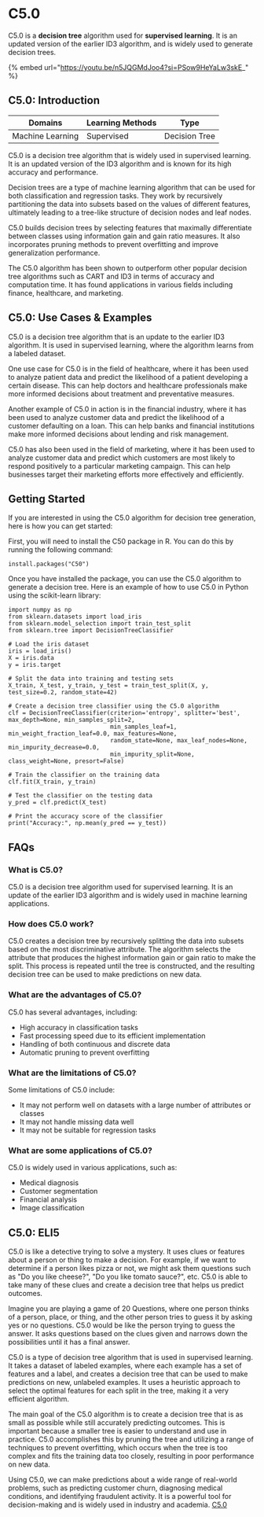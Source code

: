 # C5.0

C5.0 is a **decision tree** algorithm used for **supervised learning**. It is an updated version of the earlier ID3 algorithm, and is widely used to generate decision trees.

{% embed url="https://youtu.be/n5JQGMdJoo4?si=PSow9HeYaLw3skE_" %}

## C5.0: Introduction

| Domains          | Learning Methods | Type          |
| ---------------- | ---------------- | ------------- |
| Machine Learning | Supervised       | Decision Tree |

C5.0 is a decision tree algorithm that is widely used in supervised learning. It is an updated version of the ID3 algorithm and is known for its high accuracy and performance.

Decision trees are a type of machine learning algorithm that can be used for both classification and regression tasks. They work by recursively partitioning the data into subsets based on the values of different features, ultimately leading to a tree-like structure of decision nodes and leaf nodes.

C5.0 builds decision trees by selecting features that maximally differentiate between classes using information gain and gain ratio measures. It also incorporates pruning methods to prevent overfitting and improve generalization performance.

The C5.0 algorithm has been shown to outperform other popular decision tree algorithms such as CART and ID3 in terms of accuracy and computation time. It has found applications in various fields including finance, healthcare, and marketing.

## C5.0: Use Cases & Examples

C5.0 is a decision tree algorithm that is an update to the earlier ID3 algorithm. It is used in supervised learning, where the algorithm learns from a labeled dataset.

One use case for C5.0 is in the field of healthcare, where it has been used to analyze patient data and predict the likelihood of a patient developing a certain disease. This can help doctors and healthcare professionals make more informed decisions about treatment and preventative measures.

Another example of C5.0 in action is in the financial industry, where it has been used to analyze customer data and predict the likelihood of a customer defaulting on a loan. This can help banks and financial institutions make more informed decisions about lending and risk management.

C5.0 has also been used in the field of marketing, where it has been used to analyze customer data and predict which customers are most likely to respond positively to a particular marketing campaign. This can help businesses target their marketing efforts more effectively and efficiently.

## Getting Started

If you are interested in using the C5.0 algorithm for decision tree generation, here is how you can get started:

First, you will need to install the C50 package in R. You can do this by running the following command:

```
install.packages("C50")

```

Once you have installed the package, you can use the C5.0 algorithm to generate a decision tree. Here is an example of how to use C5.0 in Python using the scikit-learn library:

```
import numpy as np
from sklearn.datasets import load_iris
from sklearn.model_selection import train_test_split
from sklearn.tree import DecisionTreeClassifier

# Load the iris dataset
iris = load_iris()
X = iris.data
y = iris.target

# Split the data into training and testing sets
X_train, X_test, y_train, y_test = train_test_split(X, y, test_size=0.2, random_state=42)

# Create a decision tree classifier using the C5.0 algorithm
clf = DecisionTreeClassifier(criterion='entropy', splitter='best', max_depth=None, min_samples_split=2, 
                             min_samples_leaf=1, min_weight_fraction_leaf=0.0, max_features=None, 
                             random_state=None, max_leaf_nodes=None, min_impurity_decrease=0.0, 
                             min_impurity_split=None, class_weight=None, presort=False)

# Train the classifier on the training data
clf.fit(X_train, y_train)

# Test the classifier on the testing data
y_pred = clf.predict(X_test)

# Print the accuracy score of the classifier
print("Accuracy:", np.mean(y_pred == y_test))

```

## FAQs

### What is C5.0?

C5.0 is a decision tree algorithm used for supervised learning. It is an update of the earlier ID3 algorithm and is widely used in machine learning applications.

### How does C5.0 work?

C5.0 creates a decision tree by recursively splitting the data into subsets based on the most discriminative attribute. The algorithm selects the attribute that produces the highest information gain or gain ratio to make the split. This process is repeated until the tree is constructed, and the resulting decision tree can be used to make predictions on new data.

### What are the advantages of C5.0?

C5.0 has several advantages, including:

* High accuracy in classification tasks
* Fast processing speed due to its efficient implementation
* Handling of both continuous and discrete data
* Automatic pruning to prevent overfitting

### What are the limitations of C5.0?

Some limitations of C5.0 include:

* It may not perform well on datasets with a large number of attributes or classes
* It may not handle missing data well
* It may not be suitable for regression tasks

### What are some applications of C5.0?

C5.0 is widely used in various applications, such as:

* Medical diagnosis
* Customer segmentation
* Financial analysis
* Image classification

## C5.0: ELI5

C5.0 is like a detective trying to solve a mystery. It uses clues or features about a person or thing to make a decision. For example, if we want to determine if a person likes pizza or not, we might ask them questions such as "Do you like cheese?", "Do you like tomato sauce?", etc. C5.0 is able to take many of these clues and create a decision tree that helps us predict outcomes.

Imagine you are playing a game of 20 Questions, where one person thinks of a person, place, or thing, and the other person tries to guess it by asking yes or no questions. C5.0 would be like the person trying to guess the answer. It asks questions based on the clues given and narrows down the possibilities until it has a final answer.

C5.0 is a type of decision tree algorithm that is used in supervised learning. It takes a dataset of labeled examples, where each example has a set of features and a label, and creates a decision tree that can be used to make predictions on new, unlabeled examples. It uses a heuristic approach to select the optimal features for each split in the tree, making it a very efficient algorithm.

The main goal of the C5.0 algorithm is to create a decision tree that is as small as possible while still accurately predicting outcomes. This is important because a smaller tree is easier to understand and use in practice. C5.0 accomplishes this by pruning the tree and utilizing a range of techniques to prevent overfitting, which occurs when the tree is too complex and fits the training data too closely, resulting in poor performance on new data.

Using C5.0, we can make predictions about a wide range of real-world problems, such as predicting customer churn, diagnosing medical conditions, and identifying fraudulent activity. It is a powerful tool for decision-making and is widely used in industry and academia. [C5.0](https://serp.ai/c5.0/)
